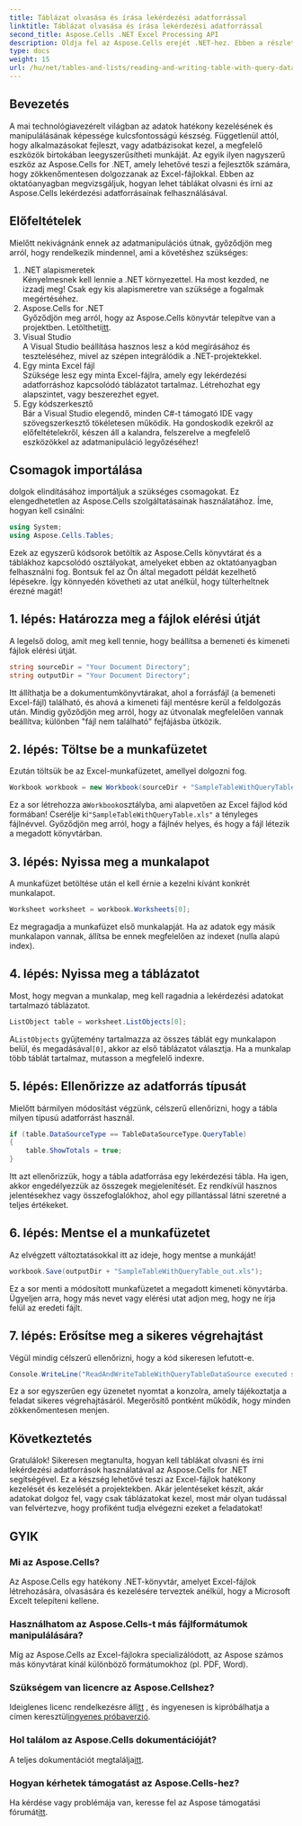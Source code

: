 ```yaml
---
title: Táblázat olvasása és írása lekérdezési adatforrással
linktitle: Táblázat olvasása és írása lekérdezési adatforrással
second_title: Aspose.Cells .NET Excel Processing API
description: Oldja fel az Aspose.Cells erejét .NET-hez. Ebben a részletes, lépésenkénti útmutatóban megtudhatja, hogyan lehet lekérdezési adatforrásokat tartalmazó táblázatokat olvasni és írni.
type: docs
weight: 15
url: /hu/net/tables-and-lists/reading-and-writing-table-with-query-data-source/
---
```

## Bevezetés
A mai technológiavezérelt világban az adatok hatékony kezelésének és manipulálásának képessége kulcsfontosságú készség. Függetlenül attól, hogy alkalmazásokat fejleszt, vagy adatbázisokat kezel, a megfelelő eszközök birtokában leegyszerűsítheti munkáját. Az egyik ilyen nagyszerű eszköz az Aspose.Cells for .NET, amely lehetővé teszi a fejlesztők számára, hogy zökkenőmentesen dolgozzanak az Excel-fájlokkal. Ebben az oktatóanyagban megvizsgáljuk, hogyan lehet táblákat olvasni és írni az Aspose.Cells lekérdezési adatforrásainak felhasználásával.
## Előfeltételek
Mielőtt nekivágnánk ennek az adatmanipulációs útnak, győződjön meg arról, hogy rendelkezik mindennel, ami a követéshez szükséges:
1. .NET alapismeretek  
   Kényelmesnek kell lennie a .NET környezettel. Ha most kezded, ne izzadj meg! Csak egy kis alapismeretre van szüksége a fogalmak megértéséhez.
2. Aspose.Cells for .NET  
    Győződjön meg arról, hogy az Aspose.Cells könyvtár telepítve van a projektben. Letöltheti[itt](https://releases.aspose.com/cells/net/).
3. Visual Studio  
   A Visual Studio beállítása hasznos lesz a kód megírásához és teszteléséhez, mivel az szépen integrálódik a .NET-projektekkel.
4. Egy minta Excel fájl  
   Szüksége lesz egy minta Excel-fájlra, amely egy lekérdezési adatforráshoz kapcsolódó táblázatot tartalmaz. Létrehozhat egy alapszintet, vagy beszerezhet egyet.
5. Egy kódszerkesztő  
   Bár a Visual Studio elegendő, minden C#-t támogató IDE vagy szövegszerkesztő tökéletesen működik.
Ha gondoskodik ezekről az előfeltételekről, készen áll a kalandra, felszerelve a megfelelő eszközökkel az adatmanipuláció legyőzéséhez!
## Csomagok importálása
dolgok elindításához importáljuk a szükséges csomagokat. Ez elengedhetetlen az Aspose.Cells szolgáltatásainak használatához. Íme, hogyan kell csinálni:
```csharp
using System;
using Aspose.Cells.Tables;
```
Ezek az egyszerű kódsorok betöltik az Aspose.Cells könyvtárat és a táblákhoz kapcsolódó osztályokat, amelyeket ebben az oktatóanyagban felhasználni fog.
Bontsuk fel az Ön által megadott példát kezelhető lépésekre. Így könnyedén követheti az utat anélkül, hogy túlterheltnek érezné magát!
## 1. lépés: Határozza meg a fájlok elérési útját
A legelső dolog, amit meg kell tennie, hogy beállítsa a bemeneti és kimeneti fájlok elérési útját. 
```csharp
string sourceDir = "Your Document Directory";
string outputDir = "Your Document Directory";
```
Itt állíthatja be a dokumentumkönyvtárakat, ahol a forrásfájl (a bemeneti Excel-fájl) található, és ahová a kimeneti fájl mentésre kerül a feldolgozás után. Mindig győződjön meg arról, hogy az útvonalak megfelelően vannak beállítva; különben "fájl nem található" fejfájásba ütközik.
## 2. lépés: Töltse be a munkafüzetet
Ezután töltsük be az Excel-munkafüzetet, amellyel dolgozni fog.
```csharp
Workbook workbook = new Workbook(sourceDir + "SampleTableWithQueryTable.xls");
```
 Ez a sor létrehozza a`Workbook`osztályba, ami alapvetően az Excel fájlod kód formában! Cserélje ki`"SampleTableWithQueryTable.xls"` a tényleges fájlnévvel. Győződjön meg arról, hogy a fájlnév helyes, és hogy a fájl létezik a megadott könyvtárban.
## 3. lépés: Nyissa meg a munkalapot
A munkafüzet betöltése után el kell érnie a kezelni kívánt konkrét munkalapot.
```csharp
Worksheet worksheet = workbook.Worksheets[0];
```
Ez megragadja a munkafüzet első munkalapját. Ha az adatok egy másik munkalapon vannak, állítsa be ennek megfelelően az indexet (nulla alapú index).
## 4. lépés: Nyissa meg a táblázatot
Most, hogy megvan a munkalap, meg kell ragadnia a lekérdezési adatokat tartalmazó táblázatot.
```csharp
ListObject table = worksheet.ListObjects[0];
```
 A`ListObjects` gyűjtemény tartalmazza az összes táblát egy munkalapon belül, és megadásával`[0]`, akkor az első táblázatot választja. Ha a munkalap több táblát tartalmaz, mutasson a megfelelő indexre.
## 5. lépés: Ellenőrizze az adatforrás típusát
Mielőtt bármilyen módosítást végzünk, célszerű ellenőrizni, hogy a tábla milyen típusú adatforrást használ.
```csharp
if (table.DataSourceType == TableDataSourceType.QueryTable)
{
    table.ShowTotals = true;
}
```
Itt azt ellenőrizzük, hogy a tábla adatforrása egy lekérdezési tábla. Ha igen, akkor engedélyezzük az összegek megjelenítését. Ez rendkívül hasznos jelentésekhez vagy összefoglalókhoz, ahol egy pillantással látni szeretné a teljes értékeket.
## 6. lépés: Mentse el a munkafüzetet
Az elvégzett változtatásokkal itt az ideje, hogy mentse a munkáját!
```csharp
workbook.Save(outputDir + "SampleTableWithQueryTable_out.xls");
```
Ez a sor menti a módosított munkafüzetet a megadott kimeneti könyvtárba. Ügyeljen arra, hogy más nevet vagy elérési utat adjon meg, hogy ne írja felül az eredeti fájlt.
## 7. lépés: Erősítse meg a sikeres végrehajtást
Végül mindig célszerű ellenőrizni, hogy a kód sikeresen lefutott-e.
```csharp
Console.WriteLine("ReadAndWriteTableWithQueryTableDataSource executed successfully.");
```
Ez a sor egyszerűen egy üzenetet nyomtat a konzolra, amely tájékoztatja a feladat sikeres végrehajtásáról. Megerősítő pontként működik, hogy minden zökkenőmentesen menjen.
## Következtetés
Gratulálok! Sikeresen megtanulta, hogyan kell táblákat olvasni és írni lekérdezési adatforrások használatával az Aspose.Cells for .NET segítségével. Ez a készség lehetővé teszi az Excel-fájlok hatékony kezelését és kezelését a projektekben. Akár jelentéseket készít, akár adatokat dolgoz fel, vagy csak táblázatokat kezel, most már olyan tudással van felvértezve, hogy profiként tudja elvégezni ezeket a feladatokat!
## GYIK
### Mi az Aspose.Cells?  
Az Aspose.Cells egy hatékony .NET-könyvtár, amelyet Excel-fájlok létrehozására, olvasására és kezelésére terveztek anélkül, hogy a Microsoft Excelt telepíteni kellene.
### Használhatom az Aspose.Cells-t más fájlformátumok manipulálására?  
Míg az Aspose.Cells az Excel-fájlokra specializálódott, az Aspose számos más könyvtárat kínál különböző formátumokhoz (pl. PDF, Word).
### Szükségem van licencre az Aspose.Cellshez?  
 Ideiglenes licenc rendelkezésre áll[itt](https://purchase.aspose.com/temporary-license/) , és ingyenesen is kipróbálhatja a címen keresztül[ingyenes próbaverzió](https://releases.aspose.com/).
### Hol találom az Aspose.Cells dokumentációját?  
 A teljes dokumentációt megtalálja[itt](https://reference.aspose.com/cells/net/).
### Hogyan kérhetek támogatást az Aspose.Cells-hez?  
 Ha kérdése vagy problémája van, keresse fel az Aspose támogatási fórumát[itt](https://forum.aspose.com/c/cells/9).